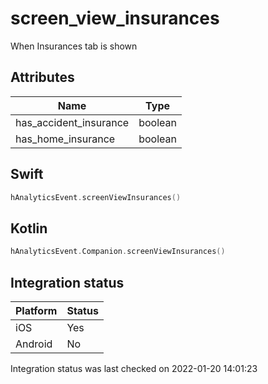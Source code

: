 # screen_view_insurances
When Insurances tab is shown

## Attributes

| Name      | Type |
| ----------- | ----------- |
| has_accident_insurance      | boolean       |
| has_home_insurance      | boolean       |

## Swift

```swift
hAnalyticsEvent.screenViewInsurances()
```

## Kotlin

```kotlin
hAnalyticsEvent.Companion.screenViewInsurances()
```

## Integration status

| Platform      | Status |
| ----------- | ----------- |
| iOS      |    Yes    |
| Android      | No       |

Integration status was last checked on 2022-01-20 14:01:23